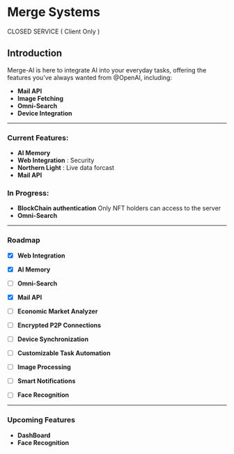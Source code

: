 # Merge Systems
CLOSED SERVICE ( Client Only )

## Introduction

Merge-AI is here to integrate AI into your everyday tasks, offering the features you’ve always wanted from @OpenAI, including:  
- **Mail API**  
- **Image Fetching**  
- **Omni-Search**  
- **Device Integration**  

---
### Current Features:
- **AI Memory**
- **Web Integration** : Security
- **Northern Light** : Live data forcast
- **Mail API**
  
### In Progress:
- **BlockChain authentication** Only NFT holders can access to the server
- **Omni-Search**
  
---
### Roadmap
- [x] **Web Integration**
- [x] **AI Memory**
- [ ] **Omni-Search**
- [x] **Mail API**
- [ ] **Economic Market Analyzer**
- [ ] **Encrypted P2P Connections**
- [ ] **Device Synchronization**
- [ ] **Customizable Task Automation**
- [ ] **Image Processing**
- [ ] **Smart Notifications**
- [ ] **Face Recognition**


---
### Upcoming Features
- **DashBoard**
- **Face Recognition**

